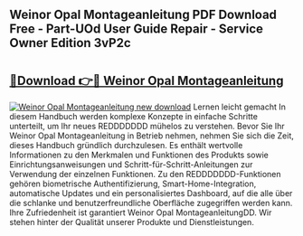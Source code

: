 ## Weinor Opal Montageanleitung PDF Download Free - Part-UOd User Guide Repair - Service Owner Edition 3vP2c

# <h2><a href="http://df7rvxa.blite.top/?on=Weinor+Opal+Montageanleitung">🔗Download 👉🔴 Weinor Opal Montageanleitung</a></h2>

[![Weinor Opal Montageanleitung new download](https://i.imgur.com/lujVjoI.png)](http://df7rvxa.blite.top/?on=Weinor+Opal+Montageanleitung)
Lernen leicht gemacht In diesem Handbuch werden komplexe Konzepte in einfache Schritte unterteilt, um Ihr neues REDDDDDDD mühelos zu verstehen. Bevor Sie Ihr Weinor Opal Montageanleitung in Betrieb nehmen, nehmen Sie sich die Zeit, dieses Handbuch gründlich durchzulesen. Es enthält wertvolle Informationen zu den Merkmalen und Funktionen des Produkts sowie Einrichtungsanweisungen und Schritt-für-Schritt-Anleitungen zur Verwendung der einzelnen Funktionen. Zu den REDDDDDDD-Funktionen gehören biometrische Authentifizierung, Smart-Home-Integration, automatische Updates und ein personalisiertes Dashboard, auf die alle über die schlanke und benutzerfreundliche Oberfläche zugegriffen werden kann. Ihre Zufriedenheit ist garantiert Weinor Opal MontageanleitungDD. Wir stehen hinter der Qualität unserer Produkte und Dienstleistungen.
